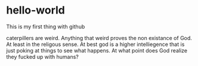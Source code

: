 # hello-world
This is my first thing with github

caterpillers are weird. Anything that weird proves the non existance of God. At least in the religous sense. 
At best god is a higher intelliegence that is just poking at things to see what happens.
At what point does God realize they fucked up with humans?
